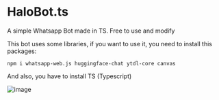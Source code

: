 # HaloBot.ts
A simple Whatsapp Bot made in TS. Free to use and modify

This bot uses some libraries, if you want to use it, you need to install this packages:

```
npm i whatsapp-web.js huggingface-chat ytdl-core canvas
```

And also, you have to install TS (Typescript)

![image](https://github.com/Halo333X/HaloBot.ts/assets/124174275/69799d60-d21e-43d3-a275-9d733d4160a9)
